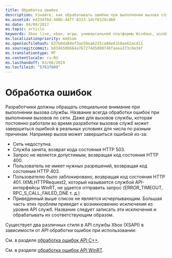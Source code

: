 ```yaml
---
title: Обработка ошибок
description: Узнайте, как обрабатывать ошибки при выполнении вызова службы Xbox Live.
ms.assetid: e433dfbd-488b-44ff-8333-1dcf0329cd60
ms.date: 04/04/2017
ms.topic: article
keywords: Xbox live, xbox, игры, универсальной платформы Windows, windows 10, xbox, один, ошибка, вызов службы
ms.localizationpriority: medium
ms.openlocfilehash: 637b9da84ef3ae50ea6235ca86e6318ae62acd11
ms.sourcegitcommit: b034650b684a767274d5d88746faeea373c8e34f
ms.translationtype: MT
ms.contentlocale: ru-RU
ms.lasthandoff: 03/06/2019
ms.locfileid: "57637009"
---
```

# <a name="error-handling"></a>Обработка ошибок

Разработчики должны обращать специальное внимание при выполнении вызова службы. Название всегда обработки ошибок при выполнении вызовов по сети. Даже для вызовов службы, которая постоянно работали во время разработки вызовов служб может завершиться ошибкой в реальных условиях для числа по разным причинам. Например вызов может завершиться ошибкой из-за:

* Сеть недоступна.
* Служба занята, возврат кода состояния HTTP 503.
* Запрос не является допустимым, возвращая код состояния HTTP 400.
* Пользователь не имеет нужных разрешений, возвращая код состояния HTTP 403.
* Пользователю было заблокировано, возвращая код состояния HTTP 401.
IXMLHTTPRequest2, который называется службой API-интерфейсы WinRT, не удается отправить запрос (ERROR_TIMEOUT, RPC_S_CALL_FAILED_DNE т. д.)
* Приведенный выше список не является исчерпывающим. Большая часть этих проблем приведет к возникновению исключения из уровня API служб. Название следует записать эти исключения и обрабатывать их соответствующим образом.

Существует два различных стиля в API службы Xbox (XSAPI) в зависимости от API обработки ошибок при использовании:

См. в разделе [обработка ошибок API C++](error-handling-cpp.md).

См. в разделе [обработка ошибок API WinRT](error-handling-winrt.md).
